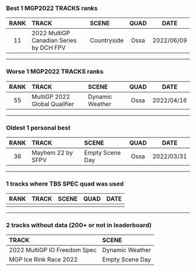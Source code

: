 ### Best 1 MGP2022 TRACKS ranks
|RANK|TRACK|SCENE|QUAD|DATE|
|:---:|:---|:---|:---:|:---:|
|11|2022 MultiGP Canadian Series by DCH FPV|Countryside|Ossa|2022/06/09|
---
### Worse 1 MGP2022 TRACKS ranks
|RANK|TRACK|SCENE|QUAD|DATE|
|:---:|:---|:---|:---:|:---:|
|55|MultiGP 2022 Global Qualifier|Dynamic Weather|Ossa|2022/04/16|
---
### Oldest 1 personal best
|RANK|TRACK|SCENE|QUAD|DATE|
|:---:|:---|:---|:---:|:---:|
|36|Mayhem 22 by SFPV|Empty Scene Day|Ossa|2022/03/31|
---
### 1 tracks where TBS SPEC quad was used
|RANK|TRACK|SCENE|QUAD|DATE|
|:---:|:---|:---|:---:|:---:|
||||||
---
### 2 tracks without data (200+ or not in leaderboard)
|TRACK|SCENE|
|:---|:---|
|2022 MultiGP IO Freedom Spec|Dynamic Weather|
|MGP Ice Rink Race 2022|Empty Scene Day|
